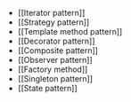 - [[Iterator pattern]]
- [[Strategy pattern]]
- [[Template method pattern]]
- [[Decorator pattern]]
- [[Composite pattern]]
- [[Observer pattern]]
- [[Factory method]]
- [[Singleton pattern]]
- [[State pattern]]

